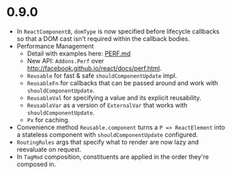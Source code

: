 # 0.9.0

* In `ReactComponentB`, `domType` is now specified before lifecycle callbacks
  so that a DOM cast isn't required within the callback bodies.
* Performance Management
  * Detail with examples here: [PERF.md](https://github.com/japgolly/scalajs-react/blob/master/extra/PERF.md)
  * New API: `Addons.Perf` over http://facebook.github.io/react/docs/perf.html.
  * `Reusable` for fast & safe `shouldComponentUpdate` impl.
  * `ReusableFn` for callbacks that can be passed around and work with `shouldComponentUpdate`.
  * `ReusableVal` for specifying a value and its explicit reusability.
  * `ReusableVar` as a version of `ExternalVar` that works with `shouldComponentUpdate`.
  * `Px` for caching.
* Convenience  method `Reusable.component` turns a `P => ReactElement` into a
  stateless component with `shouldComponentUpdate` configured.
* `RoutingRules` args that specify what to render are now lazy and reevaluate on request.
* In `TagMod` composition, constituents are applied in the order they're composed in.
